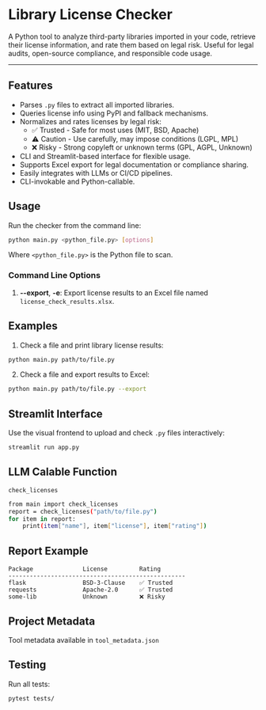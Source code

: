 # Library License Checker

A Python tool to analyze third-party libraries imported in your code, retrieve their license information, and rate them based on legal risk. Useful for legal audits, open-source compliance, and responsible code usage.

---

## Features

- Parses `.py` files to extract all imported libraries.
- Queries license info using PyPI and fallback mechanisms.
- Normalizes and rates licenses by legal risk:
  - ✅ Trusted - Safe for most uses (MIT, BSD, Apache)
  - ⚠️ Caution - Use carefully, may impose conditions (LGPL, MPL)
  - ❌ Risky - Strong copyleft or unknown terms (GPL, AGPL, Unknown)
- CLI and Streamlit-based interface for flexible usage.
- Supports Excel export for legal documentation or compliance sharing.
- Easily integrates with LLMs or CI/CD pipelines.
- CLI-invokable and Python-callable.

## Usage
Run the checker from the command line:

```bash
python main.py <python_file.py> [options]
```

Where `<python_file.py>` is the Python file to scan.

### Command Line Options
1. **--export**, **-e**: Export license results to an Excel file named `license_check_results.xlsx`.

## Examples
1. Check a file and print library license results:
```bash
python main.py path/to/file.py
```
2. Check a file and export results to Excel:
```bash
python main.py path/to/file.py --export
```

## Streamlit Interface
Use the visual frontend to upload and check `.py` files interactively:
```bash
streamlit run app.py
```

## LLM Calable Function
`check_licenses`
```bash
from main import check_licenses
report = check_licenses("path/to/file.py")
for item in report:
    print(item["name"], item["license"], item["rating"])
```

## Report Example
```
Package              License         Rating
--------------------------------------------------
flask                BSD-3-Clause    ✅ Trusted
requests             Apache-2.0      ✅ Trusted
some-lib             Unknown         ❌ Risky
```

## Project Metadata
Tool metadata available in `tool_metadata.json`

## Testing
Run all tests:
```bash
pytest tests/
```